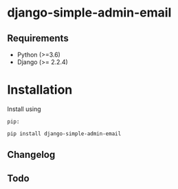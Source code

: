 # django-simple-admin-email

## Requirements
- Python (>=3.6)
- Django (>= 2.2.4)

# Installation

Install using
```
pip: 
```
```
pip install django-simple-admin-email
```

## Changelog

## Todo